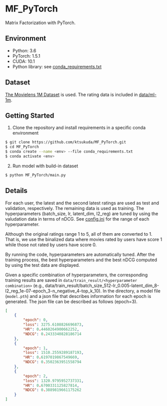# MF_PyTorch

Matrix Factorization with PyTorch.

## Environment

- Python: 3.6
- PyTorch: 1.5.1
- CUDA: 10.1
- Python library: see [conda_requirements.txt](https://github.com/ktsukuda/MF_PyTorch/blob/master/conda_requirements.txt)

## Dataset

[The Movielens 1M Dataset](http://grouplens.org/datasets/movielens/1m/) is used. The rating data is included in [data/ml-1m](https://github.com/ktsukuda/MF_PyTorch/tree/master/data/ml-1m).

## Getting Started

1. Clone the repository and install requirements in a specific conda environment

```bash
$ git clone https://github.com/ktsukuda/MF_PyTorch.git
$ cd MF_PyTorch
$ conda create --name <env> --file conda_requirements.txt
$ conda activate <env>
```

2. Run model with build-in dataset

```bash
$ python MF_PyTorch/main.py
```

## Details

For each user, the latest and the second latest ratings are used as test and validation, respectively. The remaining data is used as training. The hyperparameters (batch_size, lr, latent_dim, l2_reg) are tuned by using the valudation data in terms of nDCG. See [config.ini](https://github.com/ktsukuda/MF_PyTorch/blob/master/MF_PyTorch/config.ini) for the range of each hyperparameter.

Although the original ratings range 1 to 5, all of them are converted to 1. That is, we use the binalized data where movies rated by users have score 1 while those not rated by users have score 0.

By running the code, hyperparameters are automatically tuned. After the training process, the best hyperparameters and the best nDCG computed by using the test data are displayed.

Given a specific combination of hyperparameters, the corresponding training results are saved in `data/train_result/<hyperparameter combination>` (e.g., data/train_result/batch_size_512-lr_0.005-latent_dim_8-l2_reg_1e-07-epoch_3-n_negative_4-top_k_10). In the directory, a model file (`model.pth`) and a json file that describes information for each epoch is generated. The json file can be described as follows (epoch=3).

```json
[
    {
        "epoch": 0,
        "loss": 3275.6108826696873,
        "HR": 0.4460264900662252,
        "NDCG": 0.2433340828186714
    },
    {
        "epoch": 1,
        "loss": 1510.2559289187193,
        "HR": 0.6197019867549669,
        "NDCG": 0.3502363951558794
    },
    {
        "epoch": 2,
        "loss": 1320.9795952737331,
        "HR": 0.6700331125827814,
        "NDCG": 0.3889819661175262
    }
]
```
